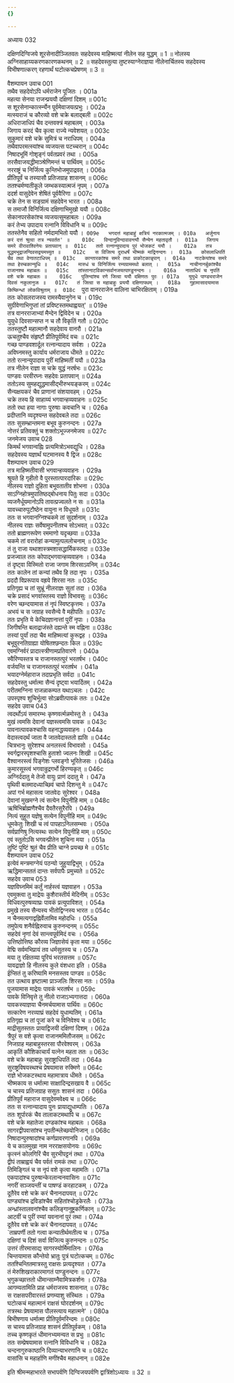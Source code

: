 ```yaml
---
{}

---
```



अध्यायः 032

दक्षिणदिग्विजये शूरसेनादीञ्जितवतः सहदेवस्य माहिष्मत्यां नीलेन सह युद्धम् ॥ 1 ॥ नोलस्य अग्निसाहाय्यकरणकारणकथनम् ॥ 2 ॥ सहदेवस्तुत्या तुष्टस्याग्नेराज्ञया नीलेनार्चितस्य सहदेवस्य विभीषणात्करग् रहणार्थं घटोत्कचप्रेषणम् ॥ 3 ॥

वैशम्पायन उवाच 	001  
तथैव सहदेवोऽपि धर्मराजेन पूजितः ।	001a  
महत्या सेनया राजन्प्रययौ दक्षिणां दिशम् ॥	001c  
स शूरसेनान्कार्त्स्न्येन पूर्वमेवाजयत्प्रभुः ।	002a  
मत्स्यराजं च कौरव्यो वशे चक्रे बलाद्बली ॥	002c  
अधिराजाधिपं चैव दन्तवक्त्रं महाबलम् ।	003a  
जिगाय करदं चैव कृत्वा राज्ये न्यवेशयत् ॥	003c  
सुकुमारं वशे चक्रे सुमित्रं च नराधिपम् ।	004a  
तथैवापरमत्स्यांश्च व्यजयत्स पटच्चरान् ॥	004c  
निषादभूमिं गोशृङ्गं पर्वतप्रवरं तथा ।	005a  
तरसैवाजयद्धीमाञ्श्रेणिमन्तं च पार्थिवम् ॥	005c  
नरराष्ट्रं च निर्जित्य कुन्तिभोजमुपाद्रवत् ।	006a  
प्रीतिपूर्वं च तस्यासौ प्रतिजग्राह शासनम् ॥	006c  
ततश्चर्मण्वतीकूले जम्भकस्यात्मजं नृपम् ।	007a  
ददर्श वासुदेवेन शेषितं पूर्ववैरिणा ॥	007c  
चक्रे तेन स सङ्ग्रामं सहदेवेन भारत ।	008a  
स तमाजौ विनिर्जित्य दक्षिणाभिमुखो ययौ ॥	008c  
सेकानपरसेकांश्च व्यजयत्सुमहाबलः ।	009a  
करं तेभ्य उपादाय रत्नानि विविधानि च ॥ 	009c  
ततस्तेनैव सहितो नर्मदामभितो ययौ ।`	009e  
भगदत्तं महाबाहुं क्षत्रियं नरकात्मजम् ।	010a  
अर्जुनाय करं दत्तं श्रुत्वा तत्र न्यवर्तत' ॥	010c  
विन्दानुविन्दावावन्त्यौ सैन्येन महतावृतौ ।	011a  
जिगाय समरे वीरावाश्विनेयः प्रतापवान् ॥	011c  
ततो रत्नान्युपादाय पुरं भोजकटं ययौ ।	012a  
तत्र युद्धमभूद्राजन्दिवसद्वयमच्युत ॥	012c  
स विजित्य दुराधर्षं भीष्मकं माद्रिनन्दनः ।	013a  
कोसलाधिपतिं चैव तथा वेणातटाधिपम् ॥	013c  
कान्तारकांश्च समरे तथा प्राकोटकान्नृपान् ।	014a  
नाटकेयांश्च समरे तथा हेरम्बकान्युधि ॥	014c  
मारुधं च विनिर्जित्य रम्यग्राममथो बलात् ।	015a  
नाचीनानर्बुकांश्चैव राजानश्च महाबलः ॥	015c  
तांस्तानाटविकान्सर्वानजयत्पाण्डुनन्दनः ।	016a  
नाताधिपं च नृपतिं वशे चक्रे महाबलः ॥	016c  
पुलिन्दांश्च रणे जित्वा ययौ दक्षिणतः पुरः ।	017a  
युयुधे पाण्ड्यराजेन दिवसं नकुलानुजः ॥	017c  
तं जित्वा स महाबाहुः प्रययौ दक्षिणापथम् ।	018a  
गुहामासादयामास किष्किन्धां लोकविश्रुताम् ॥	018c  
`पुरा वानरराजेन वालिना चाभिरक्षिताम् ।	019a  
ततः कोसलराजस्य रामस्यैवानुगेन च ।	019c  
सुग्रीवेणाभिगुप्तां तां प्रविष्टस्तमथाह्वयत्' ॥	019e  
तत्र वानरराजाभ्यां मैन्देन द्विविदेन च ।	020a  
युयुधे दिवसान्सप्त न च तौ विकृतिं गतौ ॥	020c  
ततस्तुष्टौ महात्मानौ सहदेवाय वानरौ ।	021a  
ऊचतुश्चैव संहृष्टौ प्रीतिपूर्वमिदं वचः ॥	021c  
गच्छ पाण्डवशार्दूल रत्नान्यादाय सर्वशः ।	022a  
अविघ्नमस्तु कार्याय धर्मराजाय धीमते ॥	022c  
ततो रत्नान्युपादाय पुरीं माहिष्मतीं ययौ ॥	023a  
तत्र नीलेन राज्ञा स चक्रे युद्धं नरर्षभः ॥	023c  
पाण्डवः परवीरघ्नः सहदेवः प्रतापवान् ॥	024a  
ततोऽस्य सुमहद्युद्धमासीद्भीरुभयङ्करम् ॥	024c  
सैन्यक्षयकरं चैव प्राणानां संशयावहम् ।	025a  
चक्रे तस्य हि साहाय्यं भगवान्हव्यवाहनः ॥	025c  
ततो रथा हया नागाः पुरुषाः कवचानि च ।	026a  
प्रदीप्तानि व्यदृश्यन्त सहदेवबले तदा ॥	026c  
ततः सुसम्भ्रान्तमना बभूव कुरुनन्दनः ।	027a  
नोत्तरं प्रतिवक्तुं च शक्तोऽभूज्जनमेजय ॥	027c  
जनमेजय उवाच 	028  
किमर्थं भगवान्वह्निः प्रत्यमित्रोऽभवद्युधि ।	028a  
सहदेवस्य यज्ञार्थं घटमानस्य वै द्विज ॥	028c  
वैशम्पायन उवाच 	029  
तत्र माहिष्मतीवासी भगवान्हव्यवाहनः ।	029a  
श्रूयते हि गृहीतो वै पुरस्तात्पारदारिकः ॥	029c  
नीलस्य राज्ञो दुहिता बभूवतातीव शोभना ।	030a  
साऽग्निहोत्रमुपातिष्ठद्बोधनाय पितुः सदा ॥	030c  
व्यजनैर्धूयमानोऽपि तावत्प्रज्वलते न सः ॥	031a  
यावच्चारुपुटौष्ठेन वायुना न विधूयते ॥	031c  
ततः स भगवानग्निश्चकमे तां सुदर्शनाम् ।	032a  
नीलस्य राज्ञः सर्वेषामुपनीतश्च सोऽभवत् ॥	032c  
ततो ब्राह्मणरूपेण रममाणो यदृच्छया ॥	033a  
चकमे तां वरारोहां कन्यामुत्पललोचनाम् ॥	033c  
तं तु राजा यथाशास्त्रमशासद्धार्मिकस्तदा ॥	033e  
प्रजज्वाल ततः कोपाद्भगवान्हव्यवाहनः ।	034a  
तं दृष्ट्वा विस्मितो राजा जगाम शिरसाऽवनिम् ॥	034c  
ततः कालेन तां कन्यां तथैव हि तदा नृपः ।	035a  
प्रददौ विप्ररूपाय वह्रये शिरसा नतः ॥	035c  
प्रतिगृह्य च तां सुभ्रूं नीलराज्ञः सुतां तदा ।	036a  
चक्रे प्रसादं भगवांस्तस्य राज्ञो विभावसुः ॥	036c  
वरेण च्छन्दयामास तं नृपं स्विष्टकृत्तमः ।	037a  
अभयं च स जग्राह स्वसैन्ये वै महीपतिः ॥	037c  
ततः प्रभृति ये केचिदज्ञानात्तां पुरीं नृपाः ।	038a  
जिगीषन्ति बलाद्राजंस्ते दह्यन्ते स्म वह्निना ॥	038c  
तस्यां पुर्यां तदा चैव माहिष्मत्यां कुरूद्वह ।	039a  
बभूवुरनतिग्राह्या योषितश्छन्दतः किल ॥	039c  
एवमग्निर्वरं प्रादात्स्त्रीणामप्रतिवारणे ।	040a  
स्वैरिण्यस्तत्र च राजानस्तत्पुरं भरतर्षभ ।	040c  
वर्जयन्ति च राजानस्तत्पुरं भरतर्षभ ।	041a  
भयादग्नेर्महाराज तदाप्रभृति सर्वदा ॥	041c  
सहदेवस्तु धर्मात्मा सैन्यं दृष्ट्वा भयार्दितम् ।	042a  
परीतमग्निना राजन्नाकम्पत यथाऽचलः ।	042c  
उपस्पृश्य शुचिर्भूत्वा सोऽब्रवीत्पावकं ततः ॥	042e  
सहदेव उवाच 	043  
त्वदर्थोऽयं समारम्भः कृष्णवर्त्मन्नमोस्तु ते ।	043a  
मुखं त्वमसि देवानां यज्ञस्त्वमसि पावक ॥	043c  
पावनात्पावकश्चासि वहनाद्धव्यवाहनः ।	044a  
वेदास्त्वदर्थं जाता वै जातवेदास्ततो ह्यसि ॥	044c  
चित्रभानुः सुरेशश्च अनलस्त्वं विभावसो ।	045a  
स्वर्गद्वारस्पृशश्चासि हुताशो ज्वलनः शिखी ॥	045c  
वैश्वानरस्त्वं पिङ्गेशः प्लवङ्गो भूरितेजसः ।	046a  
कुमारसूस्त्वं भगवान्रुद्रगर्भो हिरण्यकृत् ॥	046c  
अग्निर्ददातु मे तेजो वायुः प्राणं ददातु मे ।	047a  
पृथिवी बलमादध्याच्छिवं चापो दिशन्तु मे ॥	047c  
अपां गर्भ महासत्व जातवेदः सुरेश्वर ।	048a  
देवानां मुखमग्ने त्वं सत्येन विपुनीहि माम् ॥	048c  
ऋषिभिर्ब्राह्मणैश्चैव दैवतैरसुरैरपि ।	049a  
नित्यं सुहुत यज्ञेषु सत्येन विपुनीहि माम् ॥	049c  
धूमकेतुः शिखी च त्वं पापहाऽनिलसम्भवः ।	050a  
सर्वप्राणिषु नित्यस्थः सत्येन विपुनीहि माम् ॥	050c  
एवं स्तुतोऽसि भगवन्प्रीतेन शुचिना मया ।	051a  
तुष्टिं पुष्टिं श्रुतं चैव प्रीति चाग्ने प्रयच्छ मे ॥	051c  
वैशम्पायन उवाच 	052  
इत्येवं मन्त्रमाग्नेयं पठन्यो जुहुयाद्विभुम् ।	052a  
ऋद्धिमान्सततं दान्तः सर्वपापैः प्रमुच्यते ॥	052c  
सहदेव उवाच 	053  
यज्ञविघ्नमिमं कर्तुं नार्हस्त्वं यज्ञवाहन ।	053a  
एवमुक्त्वा तु माद्रेयः कुशैरास्तीर्य मेदिनीम् ॥	053c  
विधिवत्पुरुषव्याघ्रः पावकं प्रत्युपाविशत् ।	054a  
प्रमुखे तस्य सैन्यस्य भीतोद्विग्नस्य भारत ॥	054c  
न चैनमत्यगाद्वह्निर्वेलामिव महोदधिः ।	055a  
तमुपेत्य शनैर्वह्निरुवाच कुरुनन्दनम् ॥	055c  
सहदेवं नृणां देवं सान्त्वपूर्वमिदं वचः ।	056a  
उत्तिष्ठोत्तिष्ठ कौरव्य जिज्ञासेयं कृता मया ॥	056c  
वेद्मि सर्वमभिप्रायं तव धर्मसुतस्य च ।	057a  
मया तु रक्षितव्या पूरियं भरतसत्तम ॥	057c  
यावद्राज्ञो हि नीलस्य कुले वंशधरा इति ।	058a  
ईप्सितं तु करिष्यामि मनसस्तव पाण्डव ॥	058c  
तत उत्थाय हृष्टात्मा प्राञ्जलिः शिरसा नतः ।	059a  
पूजयामास माद्रेयः पावकं भरतर्षभ ॥	059c  
पावके विनिवृत्ते तु नीलो राजाऽभ्यगात्तदा ।	060a  
पावकस्याज्ञया चैनमर्चयामास पार्थिवः ॥	060c  
सत्कारेण नरव्याघ्रं सहदेवं युधाम्पतिम् ।	061a  
प्रतिगृह्य च तां पूजां करे च विनिवेश्य च ॥	061c  
माद्रीसुतस्ततः प्रायाद्विजयी दक्षिणां दिशम् ।	062a  
त्रैपुरं स वशे कृत्वा राजानममितौजसम् ॥	062c  
निजग्राह महाबाहुस्तरसा पौरवेश्वरम् ।	063a  
आकृतिं कौशिकाचार्यं यत्नेन महता ततः ॥	063c  
वशे चक्रे महाबाहुः सुराष्ट्राधिपतिं तदा ।	064a  
सुराष्ट्रविषयस्थश्च प्रेषयामास रुक्मिणे ॥	064c  
राज्ञे भोजकटस्थाय महामात्राय धीमते ।	065a  
भीष्मकाय स धर्मात्मा साक्षादिन्द्रसखाय वै ॥	065c  
च चास्य प्रतिजग्राह ससुतः शासनं तदा ।	066a  
प्रीतिपूर्वं महाराज वासुदेवमवेक्ष्य च ॥	066c  
ततः स रत्नान्यादाय पुनः प्रायाद्युधाम्पतिः ।	067a  
ततः शूर्पारकं चैव तालाकटमथापि च ॥	067c  
वशे चक्रे महातेजा दण्डकांश्च महाबलः ।	068a  
सागरद्वीपवासांश्च नृपतीन्म्लेच्छयोनिजान् ॥	068c  
निषादान्पुरुषादांश्च कर्णप्रावरणानपि ।	069a  
ये च कालमुखा नाम नरराक्षसयोनयः ॥	069c  
कृत्स्नं कोलगिरिं चैव सुरभीपट्टनं तथा ।	070a  
द्वीपं ताम्राह्वयं चैव पर्वतं रामकं तथा ॥	070c  
तिमिङ्गिलं च स नृपं वशे कृत्वा महामतिः ।	071a  
एकपादांश्च पुरुषान्केरलान्वनवासिनः ॥	071c  
नगरीं सञ्जयन्तीं च पाषण्डं करहाटकम् ।	072a  
दूतैरेव वशे चक्रे करं चैनानदापयत् ॥	072c  
पाण्ड्यांश्च द्रविडांश्चैव सहितांश्चोड्रकेरलैः ।	073a  
अन्ध्रांस्तालवनांश्चैव कलिङ्गानुष्ट्रकर्णिकान् ॥	073c  
आटवीं च पुरीं रम्यां यवनानां पुरं तथा ।	074a  
दूतैरेव वशे चक्रे करं चैनानदापयत् ॥	074c  
`ताम्रपर्णी ततो गत्वा कन्यातीर्थमतीत्य च ।	075a  
दक्षिणां च दिशं सर्वा विजित्य कुरुनन्दनः ॥	075c  
उत्तरं तीरमासाद्य सागरस्योर्मिमालिनः ।	076a  
चिन्तयामास कौन्तेयो भ्रातुः पुत्रं घटोत्कचम् ॥	076c  
ततश्चिन्तितमात्रस्तु राक्षसः प्रत्यदृश्यत ।	077a  
तं मेरुशिखराकारमागतं पाण्डुनन्दनः ॥	077c  
भृगुकच्छात्ततो धीमान्साम्नैवामित्रकर्शनः ।	078a  
आगम्यतामिति प्राह धर्मराजस्य शासनात् ॥	078c  
स राक्षसपरीवारस्तं प्रणम्याशु संस्थितः ।	079a  
घटोत्कचं महात्मानं राक्षसं घोरदर्शनम् ॥	079c  
तत्रस्थः प्रेषयामास पौलस्त्याय महात्मने' ।	080a  
बिभीषणाय धर्मात्मा प्रीतिपूर्वमरिन्दमः ॥	080c  
स चास्य प्रतिजग्राह शासनं प्रीतिपूर्वकम् ।	081a  
तच्च कृष्णकृतं धीमानभ्यमन्यत स प्रभुः ॥	081c  
ततः सम्प्रेषयामास रत्नानि विविधानि च ।	082a  
चन्दनागुरुकाष्ठानि दिव्यान्याभरणानि च ॥	082c  
वासांसि च महार्हाणि मणींश्चैव महाधनान् ॥ 	082e  

इति श्रीमन्महाभारते सभापर्वणि दिग्विजयपर्वणि द्वात्रिंशोऽध्यायः ॥ 32 ॥